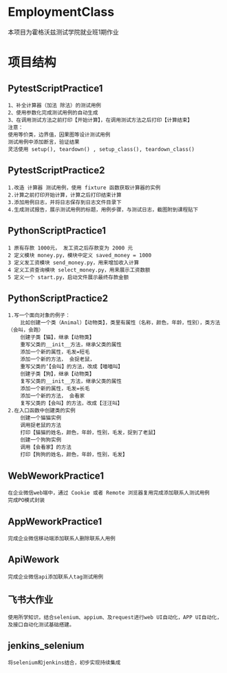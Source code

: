 # EmploymentClass
本项目为霍格沃兹测试学院就业班1期作业
# 项目结构
## PytestScriptPractice1
    1、补全计算器（加法 除法）的测试用例
    2、使用参数化完成测试用例的自动生成
    3、在调用测试方法之前打印【开始计算】，在调用测试方法之后打印【计算结束】
    注意：
    使用等价类，边界值，因果图等设计测试用例
    测试用例中添加断言，验证结果
    灵活使用 setup(), teardown() , setup_class(), teardown_class()
## PytestScriptPractice2
    1.改造 计算器 测试用例，使用 fixture 函数获取计算器的实例
    2.计算之前打印开始计算，计算之后打印结束计算
    3.添加用例日志，并将日志保存到日志文件目录下
    4.生成测试报告，展示测试用例的标题，用例步骤，与测试日志，截图附到课程贴下
## PythonScriptPractice1
    1 原有存款 1000元， 发工资之后存款变为 2000 元
    2 定义模块 money.py，模块中定义 saved_money = 1000
    3 定义发工资模块 send_money.py，用来增加收入计算
    4 定义工资查询模块 select_money.py，用来展示工资数额
    5 定义一个 start.py，启动文件展示最终存款金额
## PythonScriptPractice2
    1.写一个面向对象的例子：
        比如创建一个类（Animal）【动物类】，类里有属性（名称，颜色，年龄，性别），类方法（会叫，会跑）
        创建子类【猫】，继承【动物类】
        重写父类的__init__方法，继承父类的属性
        添加一个新的属性，毛发=短毛
        添加一个新的方法， 会捉老鼠，
        重写父类的‘【会叫】的方法，改成【喵喵叫】
        创建子类【狗】，继承【动物类】
        复写父类的__init__方法，继承父类的属性
        添加一个新的属性，毛发=长毛
        添加一个新的方法， 会看家
        复写父类的【会叫】的方法，改成【汪汪叫】
    2.在入口函数中创建类的实例
        创建一个猫猫实例
        调用捉老鼠的方法
        打印【猫猫的姓名，颜色，年龄，性别，毛发，捉到了老鼠】
        创建一个狗狗实例
        调用【会看家】的方法
        打印【狗狗的姓名，颜色，年龄，性别，毛发】
## WebWeworkPractice1
    在企业微信web端中，通过 Cookie 或者 Remote 浏览器复用完成添加联系人测试用例
    完成PO模式封装
## AppWeworkPractice1
    完成企业微信移动端添加联系人删除联系人用例
## ApiWework
    完成企业微信api添加联系人tag测试用例
## 飞书大作业
    使用所学知识，结合selenium、appium、及request进行web UI自动化，APP UI自动化，及接口自动化测试基础搭建。
## jenkins_selenium
    将selenium和jenkins结合，初步实现持续集成
    
